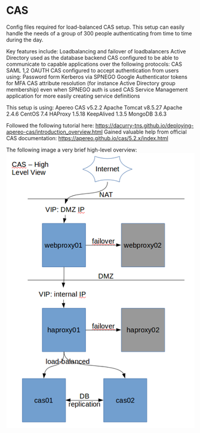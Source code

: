 # CAS
Config files required for load-balanced CAS setup.
This setup can easily handle the needs of a group of 300 people authenticating from time to time during the day.

Key features include:
  Loadbalancing and failover of loadbalancers
  Active Directory used as the database backend
  CAS configured to be able to communicate to capable applications over the following protocols:
      CAS
      SAML 1,2
      OAUTH
  CAS configured to accept authentication from users using:
      Password form
      Kerberos via SPNEGO
      Google Authenticator tokens for MFA
  CAS attribute resolution (for instance Active Directory group membership) even when SPNEGO auth is used
  CAS Service Management application for more easily creating service definitions

This setup is using:
   Apereo CAS v5.2.2
   Apache Tomcat v8.5.27
   Apache 2.4.6
   CentOS 7.4
   HAProxy 1.5.18
   KeepAlived 1.3.5
   MongoDB 3.6.3

Followed the following tutorial here:  https://dacurry-tns.github.io/deploying-apereo-cas/introduction_overview.html
Gained valuable help from official CAS documentation:  https://apereo.github.io/cas/5.2.x/index.html

The following image a very brief high-level overview:
![alt text](https://raw.githubusercontent.com/oldmanpeterson/CAS/master/cas-high-level.png)
